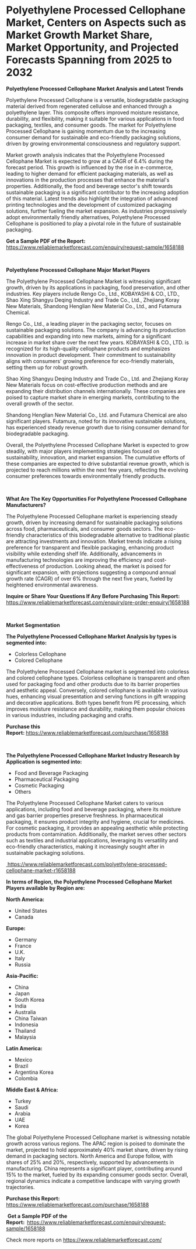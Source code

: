 <p><h1>Polyethylene Processed Cellophane Market, Centers on Aspects such as Market Growth Market Share, Market Opportunity, and Projected Forecasts Spanning from 2025 to 2032</h1></p><p><strong>Polyethylene Processed Cellophane Market Analysis and Latest Trends</strong></p>
<p><p>Polyethylene Processed Cellophane is a versatile, biodegradable packaging material derived from regenerated cellulose and enhanced through a polyethylene layer. This composite offers improved moisture resistance, durability, and flexibility, making it suitable for various applications in food packaging, textiles, and consumer goods. The market for Polyethylene Processed Cellophane is gaining momentum due to the increasing consumer demand for sustainable and eco-friendly packaging solutions, driven by growing environmental consciousness and regulatory support.</p><p>Market growth analysis indicates that the Polyethylene Processed Cellophane Market is expected to grow at a CAGR of 6.4% during the forecast period. This growth is influenced by the rise in e-commerce, leading to higher demand for efficient packaging materials, as well as innovations in the production processes that enhance the material's properties. Additionally, the food and beverage sector's shift towards sustainable packaging is a significant contributor to the increasing adoption of this material. Latest trends also highlight the integration of advanced printing technologies and the development of customized packaging solutions, further fueling the market expansion. As industries progressively adopt environmentally friendly alternatives, Polyethylene Processed Cellophane is positioned to play a pivotal role in the future of sustainable packaging.</p></p>
<p><strong>Get a Sample PDF of the Report:&nbsp;</strong> <a href="https://www.reliablemarketforecast.com/enquiry/request-sample/1658188?utm_campaign=3352&utm_medium=2&utm_source=Github&utm_content=ia&utm_term=23032025&utm_id=polyethylene-processed-cellophane">https://www.reliablemarketforecast.com/enquiry/request-sample/1658188</a></p>
<p>&nbsp;</p>
<p><strong>Polyethylene Processed Cellophane Major Market Players</strong></p>
<p><p>The Polyethylene Processed Cellophane Market is witnessing significant growth, driven by its applications in packaging, food preservation, and other industries. Key players include Rengo Co., Ltd., KOBAYASHI & CO., LTD., Shao Xing Shangyu Deqing Industry and Trade Co., Ltd., Zhejiang Koray New Materials, Shandong Henglian New Material Co., Ltd., and Futamura Chemical.</p><p>Rengo Co., Ltd., a leading player in the packaging sector, focuses on sustainable packaging solutions. The company is advancing its production capabilities and expanding into new markets, aiming for a significant increase in market share over the next few years. KOBAYASHI & CO., LTD. is recognized for its high-quality cellophane products and emphasizes innovation in product development. Their commitment to sustainability aligns with consumers' growing preference for eco-friendly materials, setting them up for robust growth.</p><p>Shao Xing Shangyu Deqing Industry and Trade Co., Ltd. and Zhejiang Koray New Materials focus on cost-effective production methods and are expanding their distribution channels internationally. These companies are poised to capture market share in emerging markets, contributing to the overall growth of the sector.</p><p>Shandong Henglian New Material Co., Ltd. and Futamura Chemical are also significant players. Futamura, noted for its innovative sustainable solutions, has experienced steady revenue growth due to rising consumer demand for biodegradable packaging.</p><p>Overall, the Polyethylene Processed Cellophane Market is expected to grow steadily, with major players implementing strategies focused on sustainability, innovation, and market expansion. The cumulative efforts of these companies are expected to drive substantial revenue growth, which is projected to reach millions within the next few years, reflecting the evolving consumer preferences towards environmentally friendly products.</p></p>
<p>&nbsp;</p>
<p><strong>What Are The Key Opportunities For Polyethylene Processed Cellophane Manufacturers?</strong></p>
<p><p>The Polyethylene Processed Cellophane market is experiencing steady growth, driven by increasing demand for sustainable packaging solutions across food, pharmaceuticals, and consumer goods sectors. The eco-friendly characteristics of this biodegradable alternative to traditional plastic are attracting investments and innovation. Market trends indicate a rising preference for transparent and flexible packaging, enhancing product visibility while extending shelf life. Additionally, advancements in manufacturing technologies are improving the efficiency and cost-effectiveness of production. Looking ahead, the market is poised for significant expansion, with projections suggesting a compound annual growth rate (CAGR) of over 6% through the next five years, fueled by heightened environmental awareness.</p></p>
<p><strong>Inquire or Share Your Questions If Any Before Purchasing This Report:</strong> <a href="https://www.reliablemarketforecast.com/enquiry/pre-order-enquiry/1658188?utm_campaign=3352&utm_medium=2&utm_source=Github&utm_content=ia&utm_term=23032025&utm_id=polyethylene-processed-cellophane">https://www.reliablemarketforecast.com/enquiry/pre-order-enquiry/1658188</a></p>
<p>&nbsp;</p>
<p><strong>Market Segmentation</strong></p>
<p><strong>The Polyethylene Processed Cellophane Market Analysis by types is segmented into:</strong></p>
<p><ul><li>Colorless Cellophane</li><li>Colored Cellophane</li></ul></p>
<p><p>The Polyethylene Processed Cellophane market is segmented into colorless and colored cellophane types. Colorless cellophane is transparent and often used for packaging food and other products due to its barrier properties and aesthetic appeal. Conversely, colored cellophane is available in various hues, enhancing visual presentation and serving functions in gift wrapping and decorative applications. Both types benefit from PE processing, which improves moisture resistance and durability, making them popular choices in various industries, including packaging and crafts.</p></p>
<p><strong>Purchase this Report:&nbsp;</strong><a href="https://www.reliablemarketforecast.com/purchase/1658188?utm_campaign=3352&utm_medium=2&utm_source=Github&utm_content=ia&utm_term=23032025&utm_id=polyethylene-processed-cellophane">https://www.reliablemarketforecast.com/purchase/1658188</a></p>
<p>&nbsp;</p>
<p><strong>The Polyethylene Processed Cellophane Market Industry Research by Application is segmented into:</strong></p>
<p><ul><li>Food and Beverage Packaging</li><li>Pharmaceutical Packaging</li><li>Cosmetic Packaging</li><li>Others</li></ul></p>
<p><p>The Polyethylene Processed Cellophane Market caters to various applications, including food and beverage packaging, where its moisture and gas barrier properties preserve freshness. In pharmaceutical packaging, it ensures product integrity and hygiene, crucial for medicines. For cosmetic packaging, it provides an appealing aesthetic while protecting products from contamination. Additionally, the market serves other sectors such as textiles and industrial applications, leveraging its versatility and eco-friendly characteristics, making it increasingly sought after in sustainable packaging solutions.</p></p>
<p><a href="https://www.reliablemarketforecast.com/polyethylene-processed-cellophane-market-r1658188?utm_campaign=3352&utm_medium=2&utm_source=Github&utm_content=ia&utm_term=23032025&utm_id=polyethylene-processed-cellophane">&nbsp;https://www.reliablemarketforecast.com/polyethylene-processed-cellophane-market-r1658188</a></p>
<p><strong>In terms of Region, the Polyethylene Processed Cellophane Market Players available by Region are:</strong></p>
<p>
    <p> <strong> North America: </strong>
        <ul>
            <li>United States</li>
            <li>Canada</li>
        </ul>
        </p> 
    <p> <strong> Europe: </strong>
        <ul>
            <li>Germany</li>
            <li>France</li>
            <li>U.K.</li>
            <li>Italy</li>
            <li>Russia</li>
        </ul>
        </p> 
    <p> <strong> Asia-Pacific: </strong>
        <ul>
            <li>China</li>
            <li>Japan</li>
            <li>South Korea</li>
            <li>India</li>
            <li>Australia</li>
            <li>China Taiwan</li>
            <li>Indonesia</li>
            <li>Thailand</li>
            <li>Malaysia</li>
        </ul>
        </p> 
    <p> <strong> Latin America: </strong>
        <ul>
            <li>Mexico</li>
            <li>Brazil</li>
            <li>Argentina Korea</li>
            <li>Colombia</li>
        </ul>
        </p> 
    <p> <strong> Middle East & Africa: </strong>
        <ul>
            <li>Turkey</li>
            <li>Saudi</li>
            <li>Arabia</li>
            <li>UAE</li>
            <li>Korea</li>
        </ul>
    </p>
    </p>
<p><p>The global Polyethylene Processed Cellophane market is witnessing notable growth across various regions. The APAC region is poised to dominate the market, projected to hold approximately 40% market share, driven by rising demand in packaging sectors. North America and Europe follow, with shares of 25% and 20%, respectively, supported by advancements in manufacturing. China represents a significant player, contributing around 15% to the market, fueled by its expanding consumer goods sector. Overall, regional dynamics indicate a competitive landscape with varying growth trajectories.</p></p>
<p><strong>Purchase this Report: </strong><a href="https://www.reliablemarketforecast.com/purchase/1658188?utm_campaign=3352&utm_medium=2&utm_source=Github&utm_content=ia&utm_term=23032025&utm_id=polyethylene-processed-cellophane">https://www.reliablemarketforecast.com/purchase/1658188</a></p>
<p>&nbsp;<strong>Get a Sample PDF of the Report:&nbsp;&nbsp;</strong><a href="https://www.reliablemarketforecast.com/enquiry/request-sample/1658188?utm_campaign=3352&utm_medium=2&utm_source=Github&utm_content=ia&utm_term=23032025&utm_id=polyethylene-processed-cellophane">https://www.reliablemarketforecast.com/enquiry/request-sample/1658188</a></p>
<p><strong></strong></p>
<p>Check more reports on <a href="https://www.reliablemarketforecast.com/?utm_campaign=3352&utm_medium=2&utm_source=Github&utm_content=ia&utm_term=23032025&utm_id=polyethylene-processed-cellophane">https://www.reliablemarketforecast.com/</a></p>